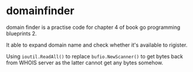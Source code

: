 # domainfinder

domain finder is a practise code for chapter 4 of book go programming blueprints 2.

It able to expand domain name and check whether it's available to rigister.

Using `ioutil.ReadAll()` to replace `bufio.NewScanner()` to get bytes back from WHOIS server as the latter cannot get any bytes somehow.